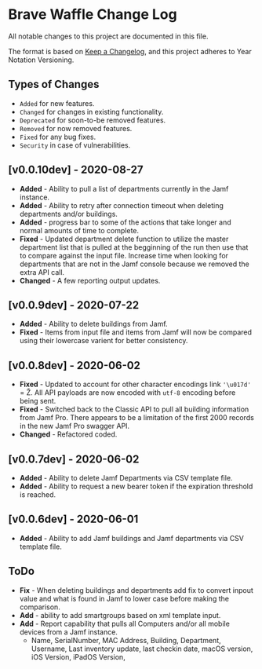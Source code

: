 # Brave Waffle Change Log
All notable changes to this project are documented in this file.

The format is based on [Keep a Changelog](https://keepachangelog.com/en/1.0.0/),
and this project adheres to Year Notation Versioning.


## Types of Changes

- `Added` for new features.
- `Changed` for changes in existing functionality.
- `Deprecated` for soon-to-be removed features.
- `Removed` for now removed features.
- `Fixed` for any bug fixes.
- `Security` in case of vulnerabilities.

## [v0.0.10dev] - 2020-08-27

- **Added** - Ability to pull a list of departments currently in the Jamf instance.
- **Added** - Ability to retry after connection timeout when deleting departments and/or buildings.
- **Added** - progress bar to some of the actions that take longer and normal amounts of time to complete.
- **Fixed** - Updated department delete function to utilize the master department list that is pulled at the begginning of the run then use that to compare against the input file. Increase time when looking for departments that are not in the Jamf console because we removed the extra API call.
- **Changed** - A few reporting output updates.

## [v0.0.9dev] - 2020-07-22

- **Added** - Ability to delete buildings from Jamf.
- **Fixed** - Items from input file and items from Jamf will now be compared using their lowercase varient for better consistency.


## [v0.0.8dev] - 2020-06-02

- **Fixed** - Updated to account for other character encodings link `'\u017d'` = Ž. All API payloads are now encoded with `utf-8` encoding before being sent.
- **Fixed** - Switched back to the Classic API to pull all building information from Jamf Pro. There appears to be a limitation of the first 2000 records in the new Jamf Pro swagger API.
- **Changed** - Refactored coded. 

## [v0.0.7dev] - 2020-06-02

- **Added** - Ability to delete Jamf Departments via CSV template file.
- **Added** - Ability to request a new bearer token if the expiration threshold is reached.


## [v0.0.6dev] - 2020-06-01

- **Added** - Ability to add Jamf buildings and Jamf departments via CSV template file.


## ToDo

- **Fix** - When deleting buildings and departments add fix to convert inpout value and what is found in Jamf to lower case before making the comparison.
- **Add** - ability to add smartgroups based on xml template input.
- **Add** - Report capability that pulls all Computers and/or all mobile devices from a Jamf instance.
	- Name, SerialNumber, MAC Address, Building, Department, Username, Last inventory update, last checkin date, macOS version, iOS Version, iPadOS Version, 

